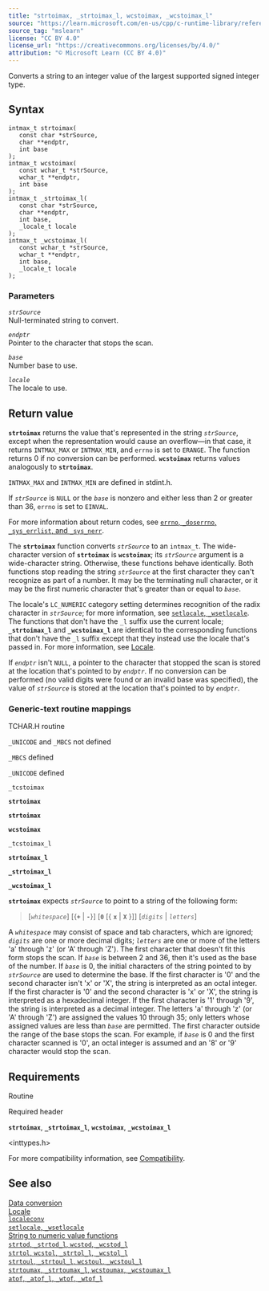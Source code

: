 ```yaml
---
title: "strtoimax, _strtoimax_l, wcstoimax, _wcstoimax_l"
source: "https://learn.microsoft.com/en-us/cpp/c-runtime-library/reference/strtoimax-strtoimax-l-wcstoimax-wcstoimax-l?view=msvc-170"
source_tag: "mslearn"
license: "CC BY 4.0"
license_url: "https://creativecommons.org/licenses/by/4.0/"
attribution: "© Microsoft Learn (CC BY 4.0)"
---
```

Converts a string to an integer value of the largest supported signed integer type.

## Syntax

```
intmax_t strtoimax(
   const char *strSource,
   char **endptr,
   int base
);
intmax_t wcstoimax(
   const wchar_t *strSource,
   wchar_t **endptr,
   int base
);
intmax_t _strtoimax_l(
   const char *strSource,
   char **endptr,
   int base,
   _locale_t locale
);
intmax_t _wcstoimax_l(
   const wchar_t *strSource,
   wchar_t **endptr,
   int base,
   _locale_t locale
);
```

### Parameters

_`strSource`_  
Null-terminated string to convert.

_`endptr`_  
Pointer to the character that stops the scan.

_`base`_  
Number base to use.

_`locale`_  
The locale to use.

## Return value

**`strtoimax`** returns the value that's represented in the string _`strSource`_, except when the representation would cause an overflow—in that case, it returns `INTMAX_MAX` or `INTMAX_MIN`, and `errno` is set to `ERANGE`. The function returns 0 if no conversion can be performed. **`wcstoimax`** returns values analogously to **`strtoimax`**.

`INTMAX_MAX` and `INTMAX_MIN` are defined in stdint.h.

If _`strSource`_ is `NULL` or the _`base`_ is nonzero and either less than 2 or greater than 36, `errno` is set to `EINVAL`.

For more information about return codes, see [`errno`, `_doserrno`, `_sys_errlist`, and `_sys_nerr`](https://learn.microsoft.com/en-us/cpp/c-runtime-library/errno-doserrno-sys-errlist-and-sys-nerr?view=msvc-170).

The **`strtoimax`** function converts _`strSource`_ to an `intmax_t`. The wide-character version of **`strtoimax`** is **`wcstoimax`**; its _`strSource`_ argument is a wide-character string. Otherwise, these functions behave identically. Both functions stop reading the string _`strSource`_ at the first character they can't recognize as part of a number. It may be the terminating null character, or it may be the first numeric character that's greater than or equal to _`base`_.

The locale's `LC_NUMERIC` category setting determines recognition of the radix character in _`strSource`_; for more information, see [`setlocale`, `_wsetlocale`](https://learn.microsoft.com/en-us/cpp/c-runtime-library/reference/setlocale-wsetlocale?view=msvc-170). The functions that don't have the `_l` suffix use the current locale; **`_strtoimax_l`** and **`_wcstoimax_l`** are identical to the corresponding functions that don't have the `_l` suffix except that they instead use the locale that's passed in. For more information, see [Locale](https://learn.microsoft.com/en-us/cpp/c-runtime-library/locale?view=msvc-170).

If _`endptr`_ isn't `NULL`, a pointer to the character that stopped the scan is stored at the location that's pointed to by _`endptr`_. If no conversion can be performed (no valid digits were found or an invalid base was specified), the value of _`strSource`_ is stored at the location that's pointed to by _`endptr`_.

### Generic-text routine mappings

TCHAR.H routine

`_UNICODE` and `_MBCS` not defined

`_MBCS` defined

`_UNICODE` defined

`_tcstoimax`

**`strtoimax`**

**`strtoimax`**

**`wcstoimax`**

`_tcstoimax_l`

**`strtoimax_l`**

**`_strtoimax_l`**

**`_wcstoimax_l`**

**`strtoimax`** expects _`strSource`_ to point to a string of the following form:

> \[_`whitespace`_\] \[{**`+`** | **`-`**}\] \[**`0`** \[{ **`x`** | **`X`** }\]\] \[_`digits`_ | _`letters`_\]

A _`whitespace`_ may consist of space and tab characters, which are ignored; _`digits`_ are one or more decimal digits; _`letters`_ are one or more of the letters 'a' through 'z' (or 'A' through 'Z'). The first character that doesn't fit this form stops the scan. If _`base`_ is between 2 and 36, then it's used as the base of the number. If _`base`_ is 0, the initial characters of the string pointed to by _`strSource`_ are used to determine the base. If the first character is '0' and the second character isn't 'x' or 'X', the string is interpreted as an octal integer. If the first character is '0' and the second character is 'x' or 'X', the string is interpreted as a hexadecimal integer. If the first character is '1' through '9', the string is interpreted as a decimal integer. The letters 'a' through 'z' (or 'A' through 'Z') are assigned the values 10 through 35; only letters whose assigned values are less than _`base`_ are permitted. The first character outside the range of the base stops the scan. For example, if _`base`_ is 0 and the first character scanned is '0', an octal integer is assumed and an '8' or '9' character would stop the scan.

## Requirements

Routine

Required header

**`strtoimax`**, **`_strtoimax_l`**, **`wcstoimax`**, **`_wcstoimax_l`**

<inttypes.h>

For more compatibility information, see [Compatibility](https://learn.microsoft.com/en-us/cpp/c-runtime-library/compatibility?view=msvc-170).

## See also

[Data conversion](https://learn.microsoft.com/en-us/cpp/c-runtime-library/data-conversion?view=msvc-170)  
[Locale](https://learn.microsoft.com/en-us/cpp/c-runtime-library/locale?view=msvc-170)  
[`localeconv`](https://learn.microsoft.com/en-us/cpp/c-runtime-library/reference/localeconv?view=msvc-170)  
[`setlocale`, `_wsetlocale`](https://learn.microsoft.com/en-us/cpp/c-runtime-library/reference/setlocale-wsetlocale?view=msvc-170)  
[String to numeric value functions](https://learn.microsoft.com/en-us/cpp/c-runtime-library/string-to-numeric-value-functions?view=msvc-170)  
[`strtod`, `_strtod_l`, `wcstod`, `_wcstod_l`](https://learn.microsoft.com/en-us/cpp/c-runtime-library/reference/strtod-strtod-l-wcstod-wcstod-l?view=msvc-170)  
[`strtol`, `wcstol`, `_strtol_l`, `_wcstol_l`](https://learn.microsoft.com/en-us/cpp/c-runtime-library/reference/strtol-wcstol-strtol-l-wcstol-l?view=msvc-170)  
[`strtoul`, `_strtoul_l`, `wcstoul`, `_wcstoul_l`](https://learn.microsoft.com/en-us/cpp/c-runtime-library/reference/strtoul-strtoul-l-wcstoul-wcstoul-l?view=msvc-170)  
[`strtoumax`, `_strtoumax_l`, `wcstoumax`, `_wcstoumax_l`](https://learn.microsoft.com/en-us/cpp/c-runtime-library/reference/strtoumax-strtoumax-l-wcstoumax-wcstoumax-l?view=msvc-170)  
[`atof`, `_atof_l`, `_wtof`, `_wtof_l`](https://learn.microsoft.com/en-us/cpp/c-runtime-library/reference/atof-atof-l-wtof-wtof-l?view=msvc-170)